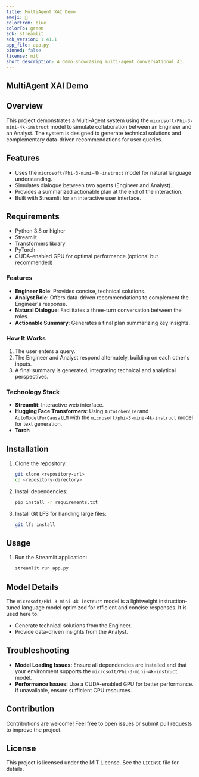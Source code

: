 ```yaml
---
title: MultiAgent XAI Demo
emoji: 🤖
colorFrom: blue
colorTo: green
sdk: streamlit
sdk_version: 1.41.1
app_file: app.py
pinned: false
license: mit
short_description: A demo showcasing multi-agent conversational AI.
---
```


## MultiAgent XAI Demo

## Overview
This project demonstrates a Multi-Agent system using the `microsoft/Phi-3-mini-4k-instruct` model to simulate collaboration between an Engineer and an Analyst. The system is designed to generate technical solutions and complementary data-driven recommendations for user queries.

## Features
- Uses the `microsoft/Phi-3-mini-4k-instruct` model for natural language understanding.
- Simulates dialogue between two agents (Engineer and Analyst).
- Provides a summarized actionable plan at the end of the interaction.
- Built with Streamlit for an interactive user interface.

## Requirements
- Python 3.8 or higher
- Streamlit
- Transformers library
- PyTorch
- CUDA-enabled GPU for optimal performance (optional but recommended)

### Features
- **Engineer Role**: Provides concise, technical solutions.
- **Analyst Role**: Offers data-driven recommendations to complement the Engineer's response.
- **Natural Dialogue**: Facilitates a three-turn conversation between the roles.
- **Actionable Summary**: Generates a final plan summarizing key insights.

### How It Works
1. The user enters a query.
2. The Engineer and Analyst respond alternately, building on each other's inputs.
3. A final summary is generated, integrating technical and analytical perspectives.

### Technology Stack
- **Streamlit**: Interactive web interface.
- **Hugging Face Transformers**: Using `AutoTokenizer`and  `AutoModelForCausalLM` with the `microsoft/phi-3-mini-4k-instruct` model for text generation.
- **Torch**

## Installation
1. Clone the repository:
   ```bash
   git clone <repository-url>
   cd <repository-directory>
   ```

2. Install dependencies:
   ```bash
   pip install -r requirements.txt
   ```

3. Install Git LFS for handling large files:
   ```bash
   git lfs install
   ```

## Usage
1. Run the Streamlit application:
   ```bash
   streamlit run app.py
   ```

## Model Details
The `microsoft/Phi-3-mini-4k-instruct` model is a lightweight instruction-tuned language model optimized for efficient and concise responses. It is used here to:
- Generate technical solutions from the Engineer.
- Provide data-driven insights from the Analyst.

## Troubleshooting
- **Model Loading Issues:** Ensure all dependencies are installed and that your environment supports the `microsoft/Phi-3-mini-4k-instruct` model.
- **Performance Issues:** Use a CUDA-enabled GPU for better performance. If unavailable, ensure sufficient CPU resources.

## Contribution
Contributions are welcome! Feel free to open issues or submit pull requests to improve the project.

## License
This project is licensed under the MIT License. See the `LICENSE` file for details.